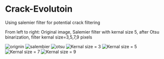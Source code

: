 # Crack-Evolutoin

<p>Using salemier filter for potential crack filtering</p>
<p>From left to right: Original image, Salemier filter with kernal size 5, after Otsu binarization, filter kernal size=3,5,7,9 pixels</p>

![orignin](https://github.com/koufongso/Crack-Evolutoin/blob/master/c0.png)
![salembier](https://github.com/koufongso/Crack-Evolutoin/blob/master/salembier.png)
![otsu](https://github.com/koufongso/Crack-Evolutoin/blob/master/binarization.png)
![Kernal size = 3](https://github.com/koufongso/Crack-Evolutoin/blob/master/c0_m3.png)
![Kernal size = 5](https://github.com/koufongso/Crack-Evolutoin/blob/master/c0_m5.png)
![Kernal size = 7](https://github.com/koufongso/Crack-Evolutoin/blob/master/c0_m7.png)
![Kernal size = 9](https://github.com/koufongso/Crack-Evolutoin/blob/master/c0_m9.png)

